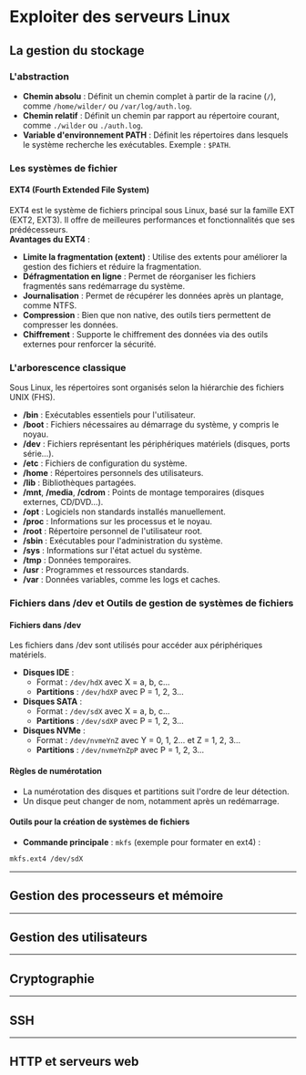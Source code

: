 # Exploiter des serveurs Linux
## La gestion du stockage
### L'abstraction
- **Chemin absolu** : Définit un chemin complet à partir de la racine (`/`), comme `/home/wilder/` ou `/var/log/auth.log`.
- **Chemin relatif** : Définit un chemin par rapport au répertoire courant, comme `./wilder` ou `./auth.log`.
- **Variable d'environnement PATH** : Définit les répertoires dans lesquels le système recherche les exécutables. Exemple : `$PATH`.

### Les systèmes de fichier
#### EXT4 (Fourth Extended File System)
EXT4 est le système de fichiers principal sous Linux, basé sur la famille EXT (EXT2, EXT3). Il offre de meilleures performances et fonctionnalités que ses prédécesseurs.  
**Avantages du EXT4** :
- **Limite la fragmentation (extent)** : Utilise des extents pour améliorer la gestion des fichiers et réduire la fragmentation.
- **Défragmentation en ligne** : Permet de réorganiser les fichiers fragmentés sans redémarrage du système.
- **Journalisation** : Permet de récupérer les données après un plantage, comme NTFS.
- **Compression** : Bien que non native, des outils tiers permettent de compresser les données.
- **Chiffrement** : Supporte le chiffrement des données via des outils externes pour renforcer la sécurité.

### L'arborescence classique
Sous Linux, les répertoires sont organisés selon la hiérarchie des fichiers UNIX (FHS).
- **/bin** : Exécutables essentiels pour l'utilisateur.
- **/boot** : Fichiers nécessaires au démarrage du système, y compris le noyau.
- **/dev** : Fichiers représentant les périphériques matériels (disques, ports série…).
- **/etc** : Fichiers de configuration du système.
- **/home** : Répertoires personnels des utilisateurs.
- **/lib** : Bibliothèques partagées.
- **/mnt**, **/media**, **/cdrom** : Points de montage temporaires (disques externes, CD/DVD…).
- **/opt** : Logiciels non standards installés manuellement.
- **/proc** : Informations sur les processus et le noyau.
- **/root** : Répertoire personnel de l'utilisateur root.
- **/sbin** : Exécutables pour l'administration du système.
- **/sys** : Informations sur l'état actuel du système.
- **/tmp** : Données temporaires.
- **/usr** : Programmes et ressources standards.
- **/var** : Données variables, comme les logs et caches.

### Fichiers dans /dev et Outils de gestion de systèmes de fichiers
#### Fichiers dans /dev
Les fichiers dans /dev sont utilisés pour accéder aux périphériques matériels.
- **Disques IDE** : 
  - Format : `/dev/hdX` avec X = a, b, c…
  - **Partitions** : `/dev/hdXP` avec P = 1, 2, 3…
- **Disques SATA** : 
  - Format : `/dev/sdX` avec X = a, b, c…
  - **Partitions** : `/dev/sdXP` avec P = 1, 2, 3…
- **Disques NVMe** :
  - Format : `/dev/nvmeYnZ` avec Y = 0, 1, 2… et Z = 1, 2, 3…
  - **Partitions** : `/dev/nvmeYnZpP` avec P = 1, 2, 3…

#### Règles de numérotation
- La numérotation des disques et partitions suit l'ordre de leur détection.
- Un disque peut changer de nom, notamment après un redémarrage.

#### Outils pour la création de systèmes de fichiers
- **Commande principale** : `mkfs` (exemple pour formater en ext4) :
```bash
mkfs.ext4 /dev/sdX
```


---

## Gestion des processeurs et mémoire

---

## Gestion des utilisateurs

---

## Cryptographie

---

## SSH

---

## HTTP et serveurs web
